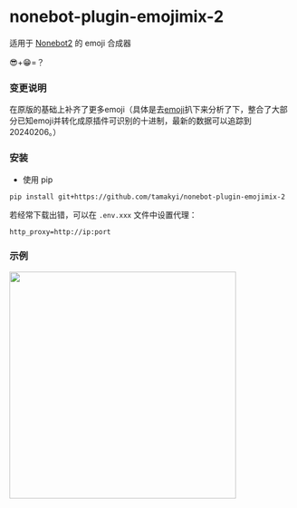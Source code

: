 # nonebot-plugin-emojimix-2

适用于 [Nonebot2](https://github.com/nonebot/nonebot2) 的 emoji 合成器

😎+😁=？

### 变更说明
在原版的基础上补齐了更多emoji（具体是去[emoji](https://backend.emojikitchen.dev/)扒下来分析了下，整合了大部分已知emoji并转化成原插件可识别的十进制，最新的数据可以追踪到20240206。）


### 安装


- 使用 pip

```
pip install git+https://github.com/tamakyi/nonebot-plugin-emojimix-2
```

若经常下载出错，可以在 `.env.xxx` 文件中设置代理：

```
http_proxy=http://ip:port
```


### 示例

<div align="left">
  <img src="https://s2.loli.net/2022/01/23/EyoA1BHe9YpJZUD.png" width="400" />
</div>
